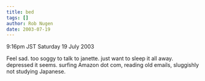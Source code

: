 ```yaml
---
title: bed
tags: []
author: Rob Nugen
date: 2003-07-19
---
```


<p class=date>9:16pm JST Saturday 19 July 2003</p>

<p>Feel sad.  too soggy to talk to janette.  just want to sleep it all
away.  depressed it seems.  surfing Amazon dot com, reading old
emails, sluggishly not studying Japanese.</p>
